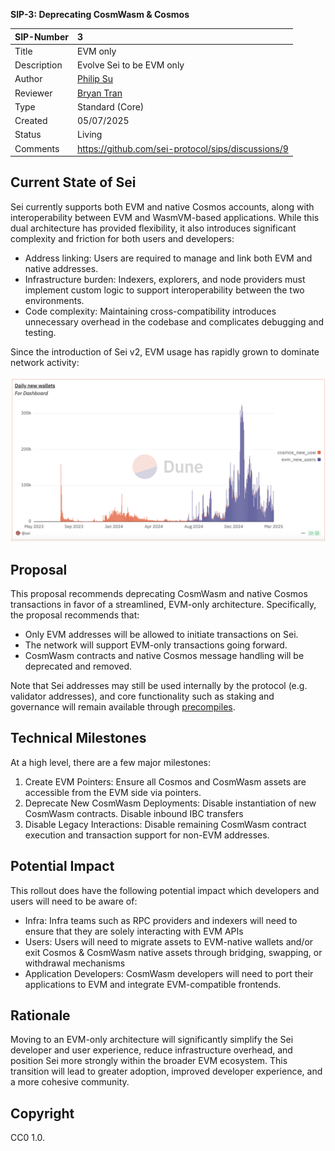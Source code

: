 **SIP-3: Deprecating CosmWasm & Cosmos**

| SIP-Number | 3                                                  |
| :---- |:---------------------------------------------------|
| Title | EVM only                                           |
| Description | Evolve Sei to be EVM only                          |
| Author | [Philip Su](mailto:philip@seinetwork.io)           |
| Reviewer | [Bryan Tran](mailto:bryan@seinetwork.io)           |
| Type | Standard (Core)                                    |
| Created | 05/07/2025                                         |
| Status | Living                                             |
| Comments | https://github.com/sei-protocol/sips/discussions/9 |

## **Current State of Sei**

Sei currently supports both EVM and native Cosmos accounts, along with interoperability between EVM and WasmVM-based applications. While this dual architecture has provided flexibility, it also introduces significant complexity and friction for both users and developers:

- Address linking: Users are required to manage and link both EVM and native addresses.
- Infrastructure burden: Indexers, explorers, and node providers must implement custom logic to support interoperability between the two environments.
- Code complexity: Maintaining cross-compatibility introduces unnecessary overhead in the codebase and complicates debugging and testing.

Since the introduction of Sei v2, EVM usage has rapidly grown to dominate network activity:   

![Daily New Wallets](../assets/sip-3/sip-3-daily-new-wallets.png)

## **Proposal**

This proposal recommends deprecating CosmWasm and native Cosmos transactions in favor of a streamlined, EVM-only architecture. Specifically, the proposal recommends that:

- Only EVM addresses will be allowed to initiate transactions on Sei.
- The network will support EVM-only transactions going forward.
- CosmWasm contracts and native Cosmos message handling will be deprecated and removed.

Note that Sei addresses may still be used internally by the protocol (e.g. validator addresses), and core functionality such as staking and governance will remain available through [precompiles](https://github.com/sei-protocol/sei-chain/tree/main/precompiles).

## **Technical Milestones**

At a high level, there are a few major milestones:

1. Create EVM Pointers: Ensure all Cosmos and CosmWasm assets are accessible from the EVM side via pointers.
2. Deprecate New CosmWasm Deployments: Disable instantiation of new CosmWasm contracts. Disable inbound IBC transfers
3. Disable Legacy Interactions: Disable remaining CosmWasm contract execution and transaction support for non-EVM addresses.

## Potential Impact

This rollout does have the following potential impact which developers and users will need to be aware of:

* Infra: Infra teams such as RPC providers and indexers will need to ensure that they are solely interacting with EVM APIs
* Users: Users will need to migrate assets to EVM-native wallets and/or exit Cosmos & CosmWasm native assets through bridging, swapping, or withdrawal mechanisms
* Application Developers: CosmWasm developers will need to port their applications to EVM and integrate EVM-compatible frontends.

## **Rationale**

Moving to an EVM-only architecture will significantly simplify the Sei developer and user experience, reduce infrastructure overhead, and position Sei more strongly within the broader EVM ecosystem. This transition will lead to greater adoption, improved developer experience, and a more cohesive community.

## **Copyright**

CC0 1.0.
